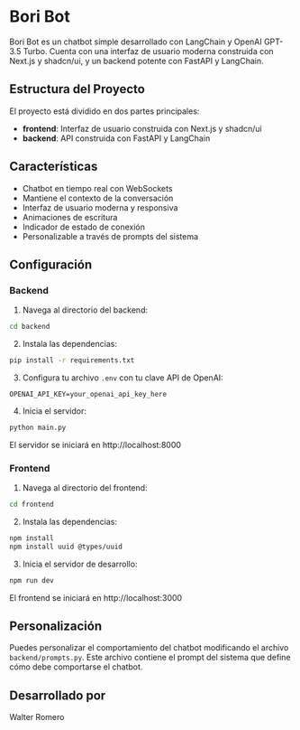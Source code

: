 # Bori Bot

Bori Bot es un chatbot simple desarrollado con LangChain y OpenAI GPT-3.5 Turbo. Cuenta con una interfaz de usuario moderna construida con Next.js y shadcn/ui, y un backend potente con FastAPI y LangChain.

## Estructura del Proyecto

El proyecto está dividido en dos partes principales:

- **frontend**: Interfaz de usuario construida con Next.js y shadcn/ui
- **backend**: API construida con FastAPI y LangChain

## Características

- Chatbot en tiempo real con WebSockets
- Mantiene el contexto de la conversación
- Interfaz de usuario moderna y responsiva
- Animaciones de escritura
- Indicador de estado de conexión
- Personalizable a través de prompts del sistema

## Configuración

### Backend

1. Navega al directorio del backend:
```bash
cd backend
```

2. Instala las dependencias:
```bash
pip install -r requirements.txt
```

3. Configura tu archivo `.env` con tu clave API de OpenAI:
```
OPENAI_API_KEY=your_openai_api_key_here
```

4. Inicia el servidor:
```bash
python main.py
```

El servidor se iniciará en http://localhost:8000

### Frontend

1. Navega al directorio del frontend:
```bash
cd frontend
```

2. Instala las dependencias:
```bash
npm install
npm install uuid @types/uuid
```

3. Inicia el servidor de desarrollo:
```bash
npm run dev
```

El frontend se iniciará en http://localhost:3000

## Personalización

Puedes personalizar el comportamiento del chatbot modificando el archivo `backend/prompts.py`. Este archivo contiene el prompt del sistema que define cómo debe comportarse el chatbot.

## Desarrollado por

Walter Romero 